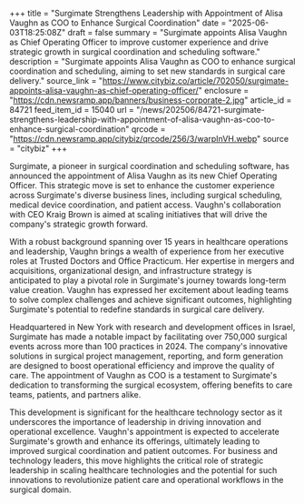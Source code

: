 +++
title = "Surgimate Strengthens Leadership with Appointment of Alisa Vaughn as COO to Enhance Surgical Coordination"
date = "2025-06-03T18:25:08Z"
draft = false
summary = "Surgimate appoints Alisa Vaughn as Chief Operating Officer to improve customer experience and drive strategic growth in surgical coordination and scheduling software."
description = "Surgimate appoints Alisa Vaughn as COO to enhance surgical coordination and scheduling, aiming to set new standards in surgical care delivery."
source_link = "https://www.citybiz.co/article/702050/surgimate-appoints-alisa-vaughn-as-chief-operating-officer/"
enclosure = "https://cdn.newsramp.app/banners/business-corporate-2.jpg"
article_id = 84721
feed_item_id = 15040
url = "/news/202506/84721-surgimate-strengthens-leadership-with-appointment-of-alisa-vaughn-as-coo-to-enhance-surgical-coordination"
qrcode = "https://cdn.newsramp.app/citybiz/qrcode/256/3/warpInVH.webp"
source = "citybiz"
+++

<p>Surgimate, a pioneer in surgical coordination and scheduling software, has announced the appointment of Alisa Vaughn as its new Chief Operating Officer. This strategic move is set to enhance the customer experience across Surgimate's diverse business lines, including surgical scheduling, medical device coordination, and patient access. Vaughn's collaboration with CEO Kraig Brown is aimed at scaling initiatives that will drive the company's strategic growth forward.</p><p>With a robust background spanning over 15 years in healthcare operations and leadership, Vaughn brings a wealth of experience from her executive roles at Trusted Doctors and Office Practicum. Her expertise in mergers and acquisitions, organizational design, and infrastructure strategy is anticipated to play a pivotal role in Surgimate's journey towards long-term value creation. Vaughn has expressed her excitement about leading teams to solve complex challenges and achieve significant outcomes, highlighting Surgimate's potential to redefine standards in surgical care delivery.</p><p>Headquartered in New York with research and development offices in Israel, Surgimate has made a notable impact by facilitating over 750,000 surgical events across more than 100 practices in 2024. The company's innovative solutions in surgical project management, reporting, and form generation are designed to boost operational efficiency and improve the quality of care. The appointment of Vaughn as COO is a testament to Surgimate's dedication to transforming the surgical ecosystem, offering benefits to care teams, patients, and partners alike.</p><p>This development is significant for the healthcare technology sector as it underscores the importance of leadership in driving innovation and operational excellence. Vaughn's appointment is expected to accelerate Surgimate's growth and enhance its offerings, ultimately leading to improved surgical coordination and patient outcomes. For business and technology leaders, this move highlights the critical role of strategic leadership in scaling healthcare technologies and the potential for such innovations to revolutionize patient care and operational workflows in the surgical domain.</p>